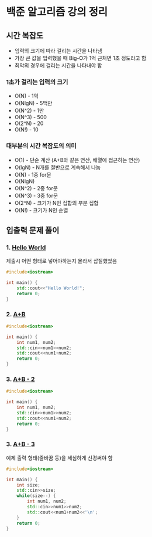 # 백준 알고리즘 강의 정리

## 시간 복잡도

- 입력의 크기에 따라 걸리는 시간을 나타냄
- 가장 큰 값을 입력했을 때 Big-O가 1억 근처면 1초 정도라고 함 
- 최악의 경우에 걸리는 시간을 나타내야 함

### 1초가 걸리는 입력의 크기

- O(N) - 1억 
- O(NlgN) - 5백만
- O(N^2) - 1만
- O(N^3) - 500 
- O(2^N) - 20
- O(N!) - 10

### 대부분의 시간 복잡도의 의미

- O(1) - 단순 계산 (A+B와 같은 연산, 배열에 접근하는 연산)
- O(lgN) - N개를 절반으로 계속해서 나눔
- O(N) - 1중 for문
- O(NlgN) 
- O(N^2) - 2중 for문
- O(N^3) - 3중 for문
- O(2^N) - 크기가 N인 집합의 부분 집합
- O(N!) - 크기가 N인 순열

## 입출력 문제 풀이

### 1. [Hello World](https://www.acmicpc.net/problem/2557)
	
제출시 어떤 형태로 넣어야하는지 몰라서 삽질했었음

```c++
#include<iostream>

int main() {
    std::cout<<"Hello World!";
    return 0;
}
```

### 2. [A+B](https://www.acmicpc.net/problem/1000)

```c++
#include<iostream>

int main() {
    int num1, num2;
    std::cin>>num1>>num2;
    std::cout<<num1+num2;
    return 0;
}
```

### 3. [A+B - 2](https://www.acmicpc.net/problem/2558)	

```c++
#include<iostream>

int main() {
    int num1, num2;
    std::cin>>num1>>num2;
    std::cout<<num1+num2;
    return 0;
}
```

### 3. [A+B - 3](https://www.acmicpc.net/problem/10950)	

예제 출력 형태(줄바꿈 등)을 세심하게 신경써야 함

```c++
#include<iostream>

int main() {
    int size;
    std::cin>>size;
    while(size--) {
        int num1, num2;
        std::cin>>num1>>num2;
        std::cout<<num1+num2<<'\n';
    }
    return 0;
}
```

